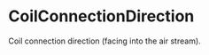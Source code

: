 CoilConnectionDirection
=======================

Coil connection direction (facing into the air stream).
